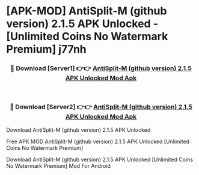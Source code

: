 # [APK-MOD] AntiSplit-M (github version) 2.1.5 APK Unlocked - [Unlimited Coins No Watermark Premium] j77nh



<div align="center">
<h3>🔴 Download [Server1] 👉👉 <a href="https://momento.my/?title=AntiSplit-M_(github_version)_2.1.5_APK_Unlocked">AntiSplit-M (github version) 2.1.5 APK Unlocked Mod Apk</a></h3><br>

<h3>🔴 Download [Server2] 👉👉 <a href="https://momento.my/?title=AntiSplit-M_(github_version)_2.1.5_APK_Unlocked">AntiSplit-M (github version) 2.1.5 APK Unlocked Mod Apk</a></h3>
</div>



Download AntiSplit-M (github version) 2.1.5 APK Unlocked 

Free APK MOD AntiSplit-M (github version) 2.1.5 APK Unlocked [Unlimited Coins No Watermark Premium]

Download AntiSplit-M (github version) 2.1.5 APK Unlocked [Unlimited Coins No Watermark Premium] Mod For Android
